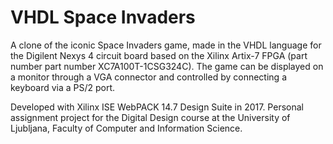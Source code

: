 # VHDL Space Invaders

A clone of the iconic Space Invaders game, made in the VHDL language for the Digilent Nexys 4 circuit board based on the Xilinx Artix-7 FPGA (part number part number XC7A100T-1CSG324C). The game can be displayed on a monitor through a VGA connector and controlled by connecting a keyboard via a PS/2 port. 

Developed with Xilinx ISE WebPACK 14.7 Design Suite in 2017. 
Personal assignment project for the Digital Design course at the University of Ljubljana, Faculty of Computer and Information Science.
